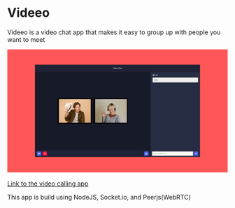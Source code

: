 # Videeo

Videeo is a video chat app that makes it easy to group up with people you want to meet

![IMG](./video-chat.png)

[Link to the video calling app](https://videeo-the-video-calling-app.herokuapp.com/4916c4d4-3ba4-48fc-bd91-ffbeca221f05)

This app is build using NodeJS, Socket.io, and Peerjs(WebRTC)
